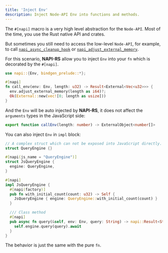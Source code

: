 ```yaml
---
title: 'Inject Env'
description: Inject Node-API Env into functions and methods.
---
```


The `#[napi]` macro is a very high level abstraction for the `Node-API`. Most of the time, you use the Rust native API and crates.

But sometimes you still need to access the low-level `Node-API`, for example, to call [`napi_async_cleanup_hook`](https://nodejs.org/api/n-api.html#napi_async_cleanup_hook) or [`napi_adjust_external_memory`](https://nodejs.org/api/n-api.html#napi_adjust_external_memory).

For this scenario, **NAPI-RS** allow you to inject `Env` into your `fn` which is decorated by the `#[napi]`.

```rust {4} title=lib.rs
use napi::{Env, bindgen_prelude::*};

#[napi]
fn call_env(env: Env, length: u32) -> Result<External<Vec<u32>>> {
  env.adjust_external_memory(length as i64)?;
  Ok(External::new(vec![0; length as usize]))
}
```

And the `Env` will be auto injected by **NAPI-RS**, it does not affect the `arguments` types in the JavaScript side:

```ts title=index.d.ts
export function callEnv(length: number) -> ExternalObject<number[]>
```

You can also inject `Env` in `impl` block:

```rust {18} title=lib.rs
// A complex struct which can not be exposed into JavaScript directly.
struct QueryEngine {}

#[napi(js_name = "QueryEngine")]
struct JsQueryEngine {
  engine: QueryEngine,
}

#[napi]
impl JsQueryEngine {
  #[napi(factory)]
  pub fn with_initial_count(count: u32) -> Self {
    JsQueryEngine { engine: QueryEngine::with_initial_count(count) }
  }

  /// Class method
  #[napi]
  pub async fn query(&self, env: Env, query: String) -> napi::Result<String> {
    self.engine.query(query).await
  }
}
```

The behavior is just the same with the pure `fn`.
